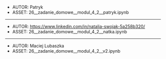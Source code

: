 

- AUTOR: Patryk
- ASSET: 26__zadanie_domowe__modul_4_2__patryk.ipynb

---

- AUTOR: https://www.linkedin.com/in/natalia-swojak-5a258b320/
- ASSET: 26__zadanie_domowe__modul_4_2__natka.ipynb

---

- AUTOR: Maciej Lubaszka
- ASSET: 26__zadanie_domowe__modul_4_2__v2.ipynb

